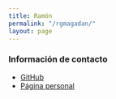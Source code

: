 ```yaml
---
title: Ramón
permalink: "/rgmagadan/"
layout: page
---
```


### Información de contacto ###
* [GitHub](https://github.com/rgmagadan)
* [Página personal](https//ramongarcia.net)
